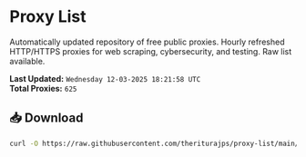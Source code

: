 # Proxy List

Automatically updated repository of free public proxies. Hourly refreshed HTTP/HTTPS proxies for web scraping, cybersecurity, and testing. Raw list available.

**Last Updated:** `Wednesday 12-03-2025 18:21:58 UTC`  
**Total Proxies:** `625`

## 📥 Download
```bash
curl -O https://raw.githubusercontent.com/theriturajps/proxy-list/main/proxies.txt
